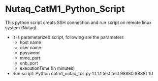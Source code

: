 # Nutaq_CatM1_Python_Script
This python script creats SSH connection and run script on remote linux system (Nutaq).

- It is parameterized script, following are the parameters
	- host name
	- user name
	- password
	- mme_port
	- enb_port
	- executionTime (In minutes)
- Run script: Python catm1_nutaq_tcs.py 1.1.1.1 test test 98880 98881 10
